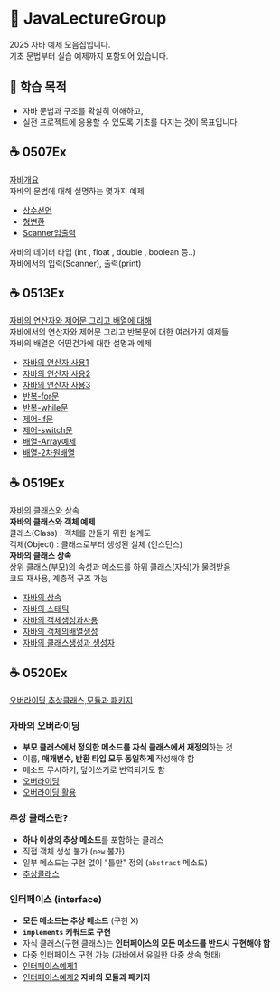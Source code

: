 # 🍵 JavaLectureGroup
2025 자바 예제 모음집입니다.<br>
기초 문법부터 실습 예제까지 포함되어 있습니다.

## 🧭 학습 목적

- 자바 문법과 구조를 확실히 이해하고,  
- 실전 프로젝트에 응용할 수 있도록 기초를 다지는 것이 목표입니다.

## ☕ 0507Ex
[자바개요](https://gold-century-3b0.notion.site/43-JAVA-05-07-9-1ec3bfade93280a9818ac99e6a65fb0e)</br>
자바의 문법에 대해 설명하는 몇가지 예제</br>
- [상수선언](Java_0507EX/Test/src/mypack/CircleArea.java)
- [형변환](Java_0507EX/Test/src/mypack/TypeConversion.java)
- [Scanner입출력](Java_0507EX/Test/src/mypack/ScannerEx.java)

자바의 데이터 타입 (int , float , double , boolean 등..)</br>
자바에서의 입력(Scanner), 출력(print)</br>

## ☕ 0513Ex
[자바의 연산자와 제어문 그리고 배열에 대해](https://gold-century-3b0.notion.site/46-JAVA-05-13-10-1f23bfade93280a4b51efd11189b8a05)</br>
자바에서의 연산자와 제어문 그리고 반복문에 대한 여러가지 예제들<br>
자바의 배열은 어떤건가에 대한 설명과 예제</br>
- [자바의 연산자 사용1](Java_0513EX/JV_0513/src/JV_0513Pack/Yeonsanja01.java)
- [자바의 연산자 사용2](Java_0513EX/JV_0513/src/JV_0513Pack/Yeonsanja02.java)
- [자바의 연산자 사용3](Java_0513EX/JV_0513/src/JV_0513Pack/Yeonsanja03.java)
- [반복-for문](Java_0513EX/JV_0513/src/JV_0513Pack/For문01.java)
- [반복-while문](Java_0513EX/JV_0513/src/JV_0513Pack/while문예제01.java)
- [제어-if문](Java_0513EX/JV_0513/src/JV_0513Pack/If_Ex01.java)
- [제어-switch문](Java_0513EX/JV_0513/src/JV_0513Pack/SwitchEx01.java)
- [배열-Array예제](Java_0513EX/JV_0513/src/JV_0513Pack/Array예제01.java)
- [배열-2차원배열](Java_0513EX/JV_0513/src/JV_0513Pack/Array_2차원배열예제.java)

## ☕ 0519Ex
[자바의 클래스와 상속](https://gold-century-3b0.notion.site/JAVA-05-19-11-1f83bfade93280ffb7c3d42a6188f456)</br>
<strong>자바의 클래스와 객체 예제</strong></br>
클래스(Class) : 객체를 만들기 위한 설계도</br>
객체(Object) : 클래스로부터 생성된 실체 (인스턴스)</br>
<strong>자바의 클래스 상속</strong></br>
상위 클래스(부모)의 속성과 메소드를 하위 클래스(자식)가 물려받음</br>
코드 재사용, 계층적 구조 가능</br>
- [자바의 상속](Java_0519Ex/JV_0519/src/JV_0519Pack/상속예제01.java)
- [자바의 스태틱](Java_0519Ex/JV_0519/src/JV_0519Pack/Static예제.java)
- [자바의 객체생성과사용](Java_0519Ex/JV_0519/src/JV_0519Pack/Circle.java)
- [자바의 객체의배열생성](Java_0519Ex/JV_0519/src/JV_0519Pack/Obj_array.java)
- [자바의 클래스생성과 생성자](Java_0519Ex/JV_0519/src/JV_0519Pack/Book.java)

## ☕ 0520Ex
[오버라이딩,추상클래스,모듈과 패키지](https://gold-century-3b0.notion.site/JAVA-05-20-11-1f83bfade93280a3a97aec04c1a501ef?pvs=74)</br>
### 자바의 오버라이딩
- **부모 클래스에서 정의한 메소드를 자식 클래스에서 재정의**하는 것
- 이름, **매개변수, 반환 타입 모두 동일하게** 작성해야 함
- 메소드 무시하기, 덮어쓰기로 번역되기도 함
- [오버라이딩](Java_0520Ex/src/JV_0520Pack/메소드오버라이딩예제01.java)
- [오버라이딩 활용](Java_0520Ex/src/JV_0520Pack/오버라이딩활용01.java)
### 추상 클래스란?
- **하나 이상의 추상 메소드**를 포함하는 클래스
- 직접 객체 생성 불가 (`new` 불가)
- 일부 메소드는 구현 없이 "틀만" 정의 (`abstract` 메소드)
- [추상클래스](Java_0520Ex/src/JV_0520Pack/추상클래스예제.java)

### 인터페이스 (interface)
- **모든 메소드는 추상 메소드** (구현 X)
- **`implements` 키워드로 구현**
- 자식 클래스(구현 클래스)는 **인터페이스의 모든 메소드를 반드시 구현해야 함**
- 다중 인터페이스 구현 가능 (자바에서 유일한 다중 상속 형태)
- [인터페이스예제1](Java_0520Ex/src/JV_0520Pack/인터페이스예제01.java)
- [인터페이스예제2](Java_0520Ex/src/JV_0520Pack/인터페이스예제02.java)
<strong>자바의 모듈과 패키지</strong></br>
